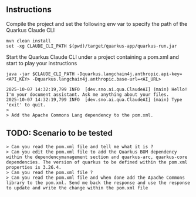 ## Instructions


Compile the project and set the following env var to specify the path of the Quarkus Claude CLI
```shell
mvn clean install
set -xg CLAUDE_CLI_PATH $(pwd)/target/quarkus-app/quarkus-run.jar
```

Start the Quarkus Claude CLI under a project containing a pom.xml and start to play your instructions
```shell
java -jar $CLAUDE_CLI_PATH -Dquarkus.langchain4j.anthropic.api-key=<API_KEY> -Dquarkus.langchain4j.anthropic.base-url=<AI_URL>

2025-10-07 14:32:19,799 INFO  [dev.sno.ai.qua.ClaudeAI] (main) Hello! I'm your document assistant. Ask me anything about your files.
2025-10-07 14:32:19,799 INFO  [dev.sno.ai.qua.ClaudeAI] (main) Type 'exit' to quit.
> 
> Add the Apache Commons Lang dependency to the pom.xml.
```

## TODO: Scenario to be tested

```text
> Can you read the pom.xml file and tell me what it is ?
> Can you edit the pom.xml file to add the Quarkus BOM dependency within the dependencymanagement section and quarkus-arc, quarkus-core dependencies. The version of quarkus to be defined within the pom.xml properties is 3.26.4.
> Can you read the pom.xml file ?
> Can you read the pom.xml file and when done add the Apache Commons library to the pom.xml. Send me back the response and use the response to update and write the change within the pom.xml file 
```